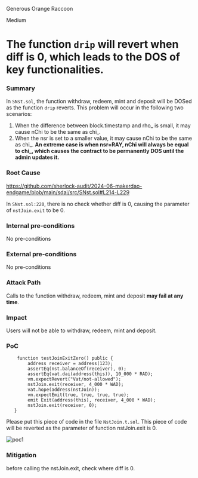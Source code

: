 Generous Orange Raccoon

Medium

# The function `drip` will revert when diff is 0, which leads to the DOS of key functionalities.

### Summary

In `SNst.sol`, the function withdraw, redeem, mint and deposit will be DOSed as the function `drip` reverts. This problem will occur in the following two scenarios:
1. When the difference between block.timestamp and rho_ is small, it may cause nChi to be the same as chi_.
2. When the nsr is set to a smaller value, it may cause nChi to be the same as chi_. **An extreme case is when nsr=RAY, nChi will always be equal to chi_, which causes the contract to be permanently DOS until the admin updates it.**

### Root Cause

https://github.com/sherlock-audit/2024-06-makerdao-endgame/blob/main/sdai/src/SNst.sol#L214-L229

In `SNst.sol:220`, there is no check whether diff is 0, causing the parameter of `nstJoin.exit` to be 0.


### Internal pre-conditions

No pre-conditions

### External pre-conditions

No pre-conditions

### Attack Path

Calls to the function withdraw, redeem, mint and deposit **may fail at any time**.

### Impact

Users will not be able to withdraw, redeem, mint and deposit.

### PoC

```solidity
    function testJoinExitZero() public {
        address receiver = address(123);
        assertEq(nst.balanceOf(receiver), 0);
        assertEq(vat.dai(address(this)), 10_000 * RAD);
        vm.expectRevert("Vat/not-allowed");
        nstJoin.exit(receiver, 4_000 * WAD);
        vat.hope(address(nstJoin));
        vm.expectEmit(true, true, true, true);
        emit Exit(address(this), receiver, 4_000 * WAD);
        nstJoin.exit(receiver, 0);
   }
```
Please put this piece of code in the file `NstJoin.t.sol`.
This piece of code will be reverted as the parameter of function nstJoin.exit is 0.

![poc1](https://github.com/user-attachments/assets/3e12e77b-0395-4bab-8f3c-aefb506fec56)


### Mitigation

before calling the nstJoin.exit, check where diff is 0.